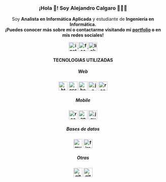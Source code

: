 <h3 align="center">¡Hola 👋! Soy Alejandro Calgaro 👨🏻‍💻</h3>
<p align="center">Soy <strong>Analista en Informática Aplicada</strong> y estudiante de <strong>Ingeniería en Informática<strong>.
  <br />¡Puedes conocer más sobre mí o contactarme visitando mi <a href="https://alejandrocalgaro.netlify.app/">portfolio</a> o en mis redes sociales!</p>

<div align="center">
   
  <a href="https://instagram.com/alecalgaro" target="_blank">
    <img align="center" src="https://cdn.icon-icons.com/icons2/1211/PNG/512/1491580635-yumminkysocialmedia26_83102.png" alt="instagram" height="28px" width="28px" />
  </a>
  <a href="https://facebook.com/alejandrocalgaro" target="_blank">
    <img align="center" src="https://cdn.icon-icons.com/icons2/642/PNG/512/facebook_icon-icons.com_59205.png" alt="facebook" height="28px" width="28px"/>
  </a>
  <a href="https://www.linkedin.com/in/alejandrocalgaro/" target="_blank">
    <img align="center" src="https://cdn.icon-icons.com/icons2/805/PNG/512/linkedin_icon-icons.com_65929.png" alt="linkedin" height="28px" width="28px"/>
  </a>
  
<h4>TECNOLOGIAS UTILIZADAS</h4>
  <h5>Web</h5>
    <img src="https://cdn.icon-icons.com/icons2/2107/PNG/512/file_type_html_icon_130541.png" alt="html" height="28px" width="28px">
    <img src="https://cdn.icon-icons.com/icons2/2107/PNG/512/file_type_css_icon_130661.png" alt="css" height="28px" width="28px">
    <img src="https://cdn.icon-icons.com/icons2/2415/PNG/512/bootstrap_plain_logo_icon_146619.png" alt="bootstrap" height="28px" width="28px">
    <img src="https://cdn.icon-icons.com/icons2/2108/PNG/512/javascript_icon_130900.png" alt="js" height="28px" width="28px">
    <img src="https://cdn.icon-icons.com/icons2/2415/PNG/512/react_original_logo_icon_146374.png" alt="react" height="28px" width="28px">
  
  <h5>Mobile</h5>
    <img src="https://cdn.icon-icons.com/icons2/2415/PNG/512/react_original_logo_icon_146374.png" alt="react-native" height="28px" width="28px">
    <img src="https://cdn.icon-icons.com/icons2/3053/PNG/512/android_studio_macos_bigsur_icon_189484.png" alt="android-studio" height="28px" width="28px">
    <img src="https://cdn.icon-icons.com/icons2/159/PNG/256/java_22523.png" alt="java" height="28px" width="28px">
   
  <h5>Bases de datos</h5>
    <img src="https://cdn.icon-icons.com/icons2/2415/PNG/512/mysql_original_wordmark_logo_icon_146417.png" alt="mysql" height="28px" width="28px">
    <img src="https://cdn.icon-icons.com/icons2/691/PNG/512/google_firebase_icon-icons.com_61475.png" alt="firebase" height="28px" width="28px">
    
  <h5>Otras</h5>
    <img src="https://user-images.githubusercontent.com/59174208/189537606-03b589fd-88c4-4bfd-939a-b68b48509c95.png" alt="github" height="28px" width="28px">
    <img src="https://user-images.githubusercontent.com/59174208/189537624-59779b7d-c832-4d2c-a792-1cfb1217eff0.png" alt="github" height="28px" width="28px">
    
  </div>
